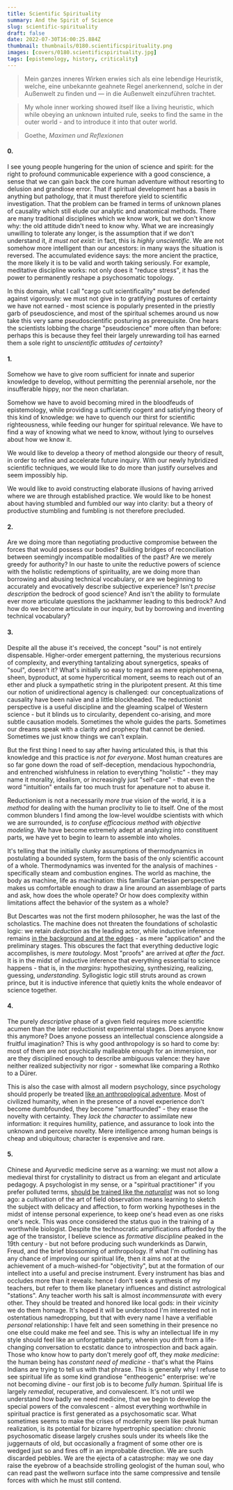 ```yaml
---
title: Scientific Spirituality
summary: And the Spirit of Science
slug: scientific-spirituality
draft: false
date: 2022-07-30T16:00:25.884Z
thumbnail: thumbnails/0180.scientificspirituality.png
images: [covers/0180.scientificspirituality.jpg]
tags: [epistemology, history, criticality]
---
```


> Mein ganzes inneres Wirken erwies sich als eine lebendige Heuristik, welche, eine unbekannte geahnete Regel anerkennend, solche in der Außenwelt zu finden und — in die Außenwelt einzuführen trachtet.

> My whole inner working showed itself like a living heuristic, which while obeying an unknown intuited rule, seeks to find the same in the outer world - and to introduce it into that outer world.

> Goethe, *Maximen und Reflexionen*

#### 0.

I see young people hungering for the union of science and spirit: for the right to profound communicable experience with a good conscience, a sense that we can gain back the core human adventure without resorting to delusion and grandiose error. That if spiritual development has a basis in anything but pathology, that it must therefore yield to scientific investigation. That the problem can be framed in terms of unknown planes of causality which still elude our analytic and anatomical methods. There are many traditional disciplines which we know work, but we don't know why: the old attitude didn't need to know why. What we are increasingly unwilling to tolerate any longer, is the assumption that if we don't understand it, *it must not exist*: in fact, this is *highly unscientific*. We are not somehow more intelligent than our ancestors: in many ways the situation is reversed. The accumulated evidence says: the more ancient the practice, the more likely it is to be valid and worth taking seriously. For example, meditative discipline works: not only does it "reduce stress", it has the power to permanently reshape a psychosomatic topology.

In this domain, what I call "cargo cult scientificality" must be defended against vigorously: we must not give in to gratifying postures of certainty we have not earned - most science is popularly presented in the priestly garb of pseudoscience, and most of the spiritual schemes around us now take this very same pseudoscientific posturing as prerequisite. One hears the scientists lobbing the charge "pseudoscience" more often than before: perhaps this is because they feel their largely unrewarding toil has earned them a sole right to *unscientific attitudes of certainty*?

#### 1.

Somehow we have to give room sufficient for innate and superior knowledge to develop, without permitting the perennial arsehole, nor the insufferable hippy, nor the neon charlatan.

Somehow we have to avoid becoming mired in the bloodfeuds of epistemology, while providing a sufficiently cogent and satisfying theory of this kind of knowledge: we have to quench our thirst for scientific righteousness, while feeding our hunger for spiritual relevance. We have to find a way of knowing what we need to know, without lying to ourselves about how we know it.

We would like to develop a theory of method alongside our theory of result, in order to refine and accelerate future inquiry. With our newly hybridized scientific techniques, we would like to do more than justify ourselves and seem impossibly hip.

We would like to avoid constructing elaborate illusions of having arrived where we are through established practice. We would like to be honest about having stumbled and fumbled our way into clarity: but a theory of productive stumbling and fumbling is not therefore precluded.

#### 2.

Are we doing more than negotiating productive compromise between the forces that would possess our bodies? Building bridges of reconciliation between seemingly incompatible modalities of the past? Are we merely greedy for authority? In our haste to unite the reductive powers of science with the holistic redemptions of spirituality, are we doing more than borrowing and abusing technical vocabulary, or are we beginning to accurately and evocatively describe subjective experience? Isn't *precise description* the bedrock of good science? And isn't the ability to formulate ever more articulate questions the jackhammer leading to this bedrock? And how do we become articulate in our inquiry, but by borrowing and inventing technical vocabulary?

#### 3.

Despite all the abuse it's received, the concept "soul" is not entirely dispensable. Higher-order emergent patterning, the mysterious recursions of complexity, and everything tantalizing about synergetics, speaks of "soul", doesn't it? What's initially so easy to regard as mere epiphenomena, sheen, byproduct, at some hypercritical moment, seems to reach out of an ether and pluck a sympathetic string in the pluripotent present. At this time our notion of unidirectional agency is challenged: our conceptualizations of causality have been naïve and a little blockheaded. The reductionist perspective is a useful discipline and the gleaming scalpel of Western science - but it blinds us to circularity, dependent co-arising, and more subtle causation models. Sometimes the whole guides the parts. Sometimes our dreams speak with a clarity and prophecy that cannot be denied. Sometimes we just know things we can't explain.

But the first thing I need to say after having articulated this, is that this knowledge and this practice is *not for everyone*. Most human creatures are so far gone down the road of self-deception, mendacious hypochondria, and entrenched wishfulness in relation to everything "holistic" - they may name it morality, idealism, or increasingly just "self-care" - that even the word "intuition" entails far too much trust for apenature not to abuse it.

Reductionism is not a necessarily *more true* vision of the world, it is a *method* for dealing with the human proclivity to lie to itself. One of the most common blunders I find among the low-level wouldbe scientists with which we are surrounded, is *to confuse efficacious method with objective modeling*. We have become extremely adept at analyzing into constituent parts, we have yet to begin to learn to assemble into wholes.

It's telling that the initially clunky assumptions of thermodynamics in postulating a bounded system, form the basis of the only scientific account of a whole. Thermodynamics was invented for the analysis of machines - specifically steam and combustion engines. The world as machine, the body as machine, life as machination: this familiar Cartesian perspective makes us comfortable enough to draw a line around an assemblage of parts and ask, how does the whole operate? Or how does complexity within limitations affect the behavior of the system as a whole?

But Descartes was not the first modern philosopher, he was the last of the scholastics. The machine does not threaten the foundations of scholastic logic: we retain *deduction* as the leading actor, while inductive inference remains [in the background and at the edges][uncanny] - as mere "application" and the preliminary stages. This obscures the fact that everything deductive logic accomplishes, is *mere tautology*. Most "proofs" are arrived at *after the fact*. It is in the midst of inductive inference that everything essential to science happens - that is, in the *margins*: hypothesizing, synthesizing, realizing, guessing, *understanding*. Syllogistic logic still struts around as crown prince, but it is inductive inference that quietly knits the whole endeavor of science together.

#### 4.

The purely *descriptive* phase of a given field requires more scientific acumen than the later reductionist experimental stages. Does anyone know this anymore? Does anyone possess an intellectual conscience alongside a fruitful imagination? This is why good anthropology is so hard to come by: most of them are not psychically malleable enough for an immersion, nor are they disciplined enough to describe ambiguous valence: they have neither realized subjectivity nor rigor - somewhat like comparing a Rothko to a Dürer.

This is also the case with almost all modern psychology, since psychology should properly be treated [like an anthropological adventure][art_of_perception]. Most of civilized humanity, when in the presence of a novel experience don't become dumbfounded, they become "smartfounded" - they erase the novelty with certainty. They *lack the character* to assimilate new information: it requires humility, patience, and assurance to look into the unknown and perceive novelty. Mere intelligence among human beings is cheap and ubiquitous; character is expensive and rare.

#### 5.

Chinese and Ayurvedic medicine serve as a warning: we must not allow a medieval thirst for crystallinity to distract us from an elegant and articulate pedagogy. A psychologist in my sense, or a "spiritual practitioner" if you prefer polluted terms, [should be trained like the *naturalist*][studentship] was not so long ago: a cultivation of the art of field observation means learning to sketch the subject with delicacy and affection, to form working hypotheses in the midst of intense personal experience, to keep one's head even as one risks one's neck. This was once considered the status quo in the training of a worthwhile biologist. Despite the technocratic amplifications afforded by the age of the transistor, I believe science as *formative discipline* peaked in the 19th century - but not before producing such wunderkinds as Darwin, Freud, and the brief blossoming of anthropology. If what I'm outlining has any chance of improving our spiritual life, then it aims not at the achievement of a much-wished-for "objectivity", but at the formation of our intellect into a useful and precise instrument. Every instrument has bias and occludes more than it reveals: hence I don't seek a synthesis of my teachers, but refer to them like planetary influences and distinct astrological "stations". Any teacher worth his salt is almost *incommensurate* with every other. They should be treated and honored like local gods: in their *vicinity* we do them homage. It's hoped it will be understood I'm interested not in ostentatious namedropping, but that with every name I have a verifiable *personal* relationship: I have felt and seen something in their presence no one else could make me feel and see. This is why an intellectual life in my style should feel like an unforgettable party, wherein you drift from a life-changing conversation to ecstatic dance to introspection and back again. Those who know how to party don't merely goof off, they *make medicine*: the human being has *constant need of medicine* - that's what the Plains Indians are trying to tell us with that phrase. This is generally why I refuse to see spiritual life as some kind grandiose "entheogenic" enterprise: we're not becoming divine - our first job is to become *fully human*. Spiritual life is largely *remedial*, recuperative, and convalescent. It's not until we understand how badly we need medicine, that we begin to develop the special powers of the convalescent - almost everything worthwhile in spiritual practice  is first generated as a psychosomatic scar. What sometimes seems to make the crises of modernity seem like peak human realization, is its potential for bizarre hypertrophic speciation: chronic psychosomatic disease largely crushes souls under its wheels like the juggernauts of old, but occasionally a fragment of some other ore is wedged just so and fires off in an improbable direction. We are such discarded pebbles. We are the ejecta of a catastrophe: may we one day raise the eyebrow of a beachside strolling geologist of the human soul, who can read past the wellworn surface into the same compressive and tensile forces with which he must still contend.

[studentship]: https://www.hautogdoad.com/studentship.html

[art_of_perception]: /posts/art-of-perception

[uncanny]: /posts/uncanny
